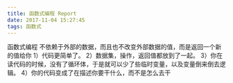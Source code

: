 ```yaml
---
title: 函数式编程 Report
date: 2017-11-04 15:27:45
tags: 函数式
---
```

函数式编程
不依赖于外部的数据，而且也不改变外部数据的值，而是返回一个新的值给你
1）代码更简单了。
2）数据集，操作，返回值都放到了一起。
3）你在读代码的时候，没有了循环体，于是就可以少了些临时变量，以及变量倒来倒去逻辑。
4）你的代码变成了在描述你要干什么，而不是怎么去干